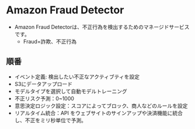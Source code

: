 # Amazon Fraud Detector
- Amazon Fraud Detectorは、不正行為を検出するためのマネージドサービスです。
  - Fraud=詐欺、不正行為

## 順番
- イベント定義: 検出したい不正なアクティブティを設定
- S3にデータアップロード
- モデルタイプを選択して自動モデルトレーニング
- 不正リスク予測：0~1000
- 意思決定ロジック設定：スコアによってブロック、商人などのルールを設定
- リアルタイム統合：API をウェブサイトのサインアップや決済機能に統合し、不正をミリ秒単位で予測。
